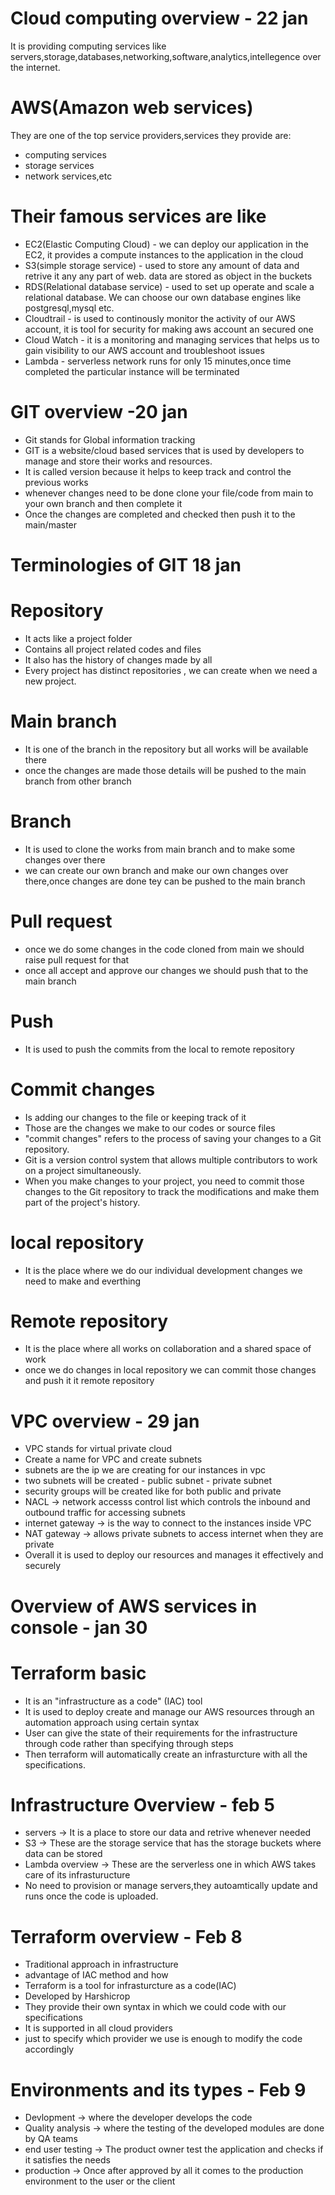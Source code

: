 # Cloud computing overview - 22 jan
It is providing computing services like servers,storage,databases,networking,software,analytics,intellegence over the internet.
# AWS(Amazon web services)
They are one of the top service providers,services they provide are:
- computing services
- storage services
- network services,etc
# Their famous services are like
- EC2(Elastic Computing Cloud) - we can deploy our application in the EC2, it provides a compute instances to the application in the cloud
- S3(simple storage service) - used to store any amount of data and retrive it any any part of web. data are stored as object in the buckets
- RDS(Relational database service) - used to set up operate and scale a relational database. We can choose our own database engines like postgresql,mysql etc.
- Cloudtrail - is used to continously monitor the activity of our AWS account, it is tool for security for making aws account an secured one
- Cloud Watch - it is a monitoring and managing services that helps us to gain visibility to our AWS account and troubleshoot issues
- Lambda - serverless network runs for only 15 minutes,once time completed the particular instance will be terminated
# GIT overview -20 jan
- Git stands for Global information tracking
- GIT is a website/cloud based services that is used by developers to manage and store their works and resources.
- It is called version because it helps to keep track and control the previous works
- whenever changes need to be done clone your file/code from main to your own branch and then complete it
- Once the changes are completed and checked then push it to the main/master
# Terminologies of GIT 18 jan
# Repository
- It acts like a project folder
- Contains all project related codes and files
- It also has the history of changes made by all
- Every project has distinct repositories , we can create when we need a new project.
# Main branch
- It is one of the branch in the repository but all works will be available there
- once the changes are made those details will be pushed to the main branch from other branch
# Branch
- It is used to clone the works from main branch and to make some changes over there
- we can create our own branch and make our own changes over there,once changes are done tey can be pushed to the main branch
# Pull request
- once we do some changes in the code cloned from main we should raise pull request for that 
- once all accept and approve our changes we should push that to the main branch
# Push
- It is used to push the commits from the local to remote repository
# Commit changes
- Is adding our changes to the file or keeping track of it
- Those are the changes we make to our codes or source files
- "commit changes" refers to the process of saving your changes to a Git repository.
- Git is a version control system that allows multiple contributors to work on a project simultaneously. 
- When you make changes to your project, you need to commit those changes to the Git repository
to track the modifications and make them part of the project's history.
# local repository
- It is the place where we do our individual development changes we need to make and everthing
# Remote repository
- It is the place where all works on collaboration and a shared space of work
- once we do changes in local repository we can commit those changes and push it it remote repository
 # VPC overview - 29 jan 
 - VPC stands for virtual private cloud
 - Create a name for VPC and create subnets
 - subnets are the ip we are creating for our instances in vpc
 - two subnets will be created
        - public subnet
        - private subnet
 - security groups will be created like for both public and private
 - NACL -> network accesss control list which controls the inbound and outbound traffic for accessing subnets
 - internet gateway -> is the way to connect to the instances inside VPC
 - NAT gateway -> allows private subnets to access internet when they are private
 - Overall it is used to deploy our resources and manages it effectively and securely
# Overview of AWS services in console - jan 30
# Terraform basic
- It is an "infrastructure as a code" (IAC) tool
- It is used to deploy create and manage our AWS resources through an automation approach using certain syntax
- User can give the state of their requirements for the infrastructure through code rather than specifying through steps
- Then terraform will automatically create an infrasturcture with all the specifications.
# Infrastructure Overview - feb 5
- servers -> It is a place to store our data and retrive whenever needed
- S3 -> These are the storage service that has the storage buckets where data can be stored
- Lambda overview -> These are the serverless one in which AWS takes care of its infrasturucture
- No need to provision or manage servers,they autoamtically update and runs once the code is uploaded.
# Terraform overview - Feb 8
- Traditional approach in infrastructure
- advantage of IAC method and how
- Terraform is a tool for infrasturcture as a code(IAC)
- Developed by Harshicrop
- They provide their own syntax in which we could code with our specifications
- It is supported in all cloud providers
- just to specify which provider we use is enough to modify the code accordingly
# Environments and its types - Feb 9
- Devlopment -> where the developer develops the code
- Quality analysis -> where the testing of the developed modules are done by QA teams
- end user testing -> The product owner test the application and checks if it satisfies the needs
- production -> Once after approved by all it comes to the production environment to the user or the client
